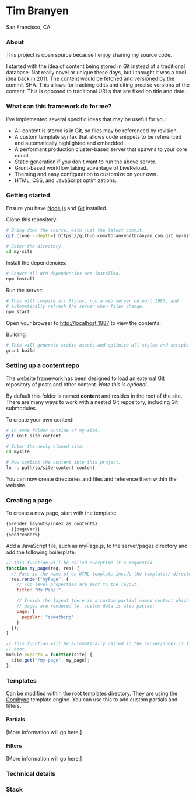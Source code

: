 Tim Branyen
===========

San Francisco, CA

### About ###

This project is open source because I enjoy sharing my source code.

I started with the idea of content being stored in Git instead of a traditional
database. Not really novel or unique these days, but I thought it was a cool
idea back in 2011. The content would be fetched and versioned by the commit
SHA. This allows for tracking edits and citing precise versions of the content.
This is opposed to traditional URLs that are fixed on title and date.

### What can this framework do for me? ###

I've implemented several specific ideas that may be useful for you:

* All content is stored is in Git, so files may be referenced by revision.
* A custom template syntax that allows code snippets to be referenced and
  automatically highlighted and embedded.
* A performant production cluster-based server that spawns to your core count.
* Static generation if you don't want to run the above server.
* Grunt-based workflow taking advantage of LiveReload. 
* Theming and easy configuration to customize on your own.
* HTML, CSS, and JavaScript optimizations.

### Getting started ###

Ensure you have [Node.js](http://nodejs.org/) and [Git](http://git-scm.org/)
installed.

Clone this repository:

``` bash
# Bring down the source, with just the latest commit.
git clone --depth=1 https://github.com/tbranyen/tbranyen.com.git my-site

# Enter the directory.
cd my-site
```

Install the dependencies:

``` bash
# Ensure all NPM dependencies are installed.
npm install
```

Run the server:

``` bash
# This will compile all Stylus, run a web server on port 1987, and
# automatically refresh the server when files change.
npm start
```

Open your browser to [http://localhost:1987](http://localhost:1987) to view the
contents.

Building:

``` bash
# This will generate static assets and optimize all styles and scripts.
grunt build
```

### Setting up a content repo ###

The website framework has been designed to load an external Git repository of
posts and other content.  *Note this is optional.*

By default this folder is named **content** and resides in the root of the
site.  There are many ways to work with a nested Git repository, including
Git submodules.

To create your own content:

``` bash
# In some folder outside of my-site.
git init site-content

# Enter the newly cloned site.
cd mysite

# Now symlink the content into this project.
ln -s path/to/site-content content
```

You can now create directories and files and reference them within the website.

### Creating a page ###

To create a new page, start with the template:

``` html
{%render layouts/index as content%}
  {{pageVar}}
{%endrender%}
```

Add a JavaScript file, such as myPage.js, to the server/pages directory and add
the following boilerplate:

``` javascript
// This function will be called everytime it's requested.
function my_page(req, res) {
  // Pass in the name of an HTML template inside the templates/ directory.
  res.render("myPage", {
    // Top level properties are sent to the layout.
    title: "My Page!",

    // Inside the layout there is a custom partial named content which is where
    // pages are rendered to, custom data is also passed:
    page: {
      pageVar: "something"
    }
  });
}

// This function will be automatically called in the server/index.js file on
// boot.
module.exports = function(site) {
  site.get("/my-page", my_page);
};
```

### Templates ###

Can be modified within the root templates directory.  They are using the
[Combyne](https://github.com/tbranyen/combyne) template engine.  You can use
this to add custom partials and filters.

#### Partials ####

[More information will go here.]

#### Filters ####

[More information will go here.]

### Technical details ###

### Stack ###
